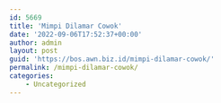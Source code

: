 ```yaml
---
id: 5669
title: 'Mimpi Dilamar Cowok'
date: '2022-09-06T17:52:37+00:00'
author: admin
layout: post
guid: 'https://bos.awn.biz.id/mimpi-dilamar-cowok/'
permalink: /mimpi-dilamar-cowok/
categories:
    - Uncategorized
---
```



